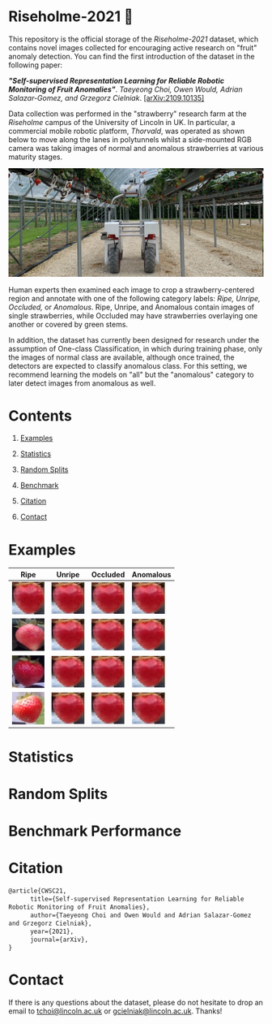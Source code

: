 # Riseholme-2021 🍓 

This repository is the official storage of the *Riseholme-2021* dataset, which contains novel images collected for encouraging active research on "fruit" anomaly detection. 
You can find the first introduction of the dataset in the following paper: 

***"Self-supervised Representation Learning for Reliable Robotic Monitoring of Fruit Anomalies"***. *Taeyeong Choi, Owen Would, Adrian Salazar-Gomez, and Grzegorz Cielniak*. [\[arXiv:2109.10135\]](https://arxiv.org/abs/2109.10135) 

Data collection was performed in the "strawberry" research farm at the *Riseholme* campus of the University of Lincoln in UK. 
In particular, a commercial mobile robotic platform, *Thorvald*, was operated as shown below to move along the lanes in polytunnels whilst a side-mounted RGB camera was taking images of normal and anomalous strawberries at various maturity stages.  

![](Figs/camera_rig.jpg)

Human experts then examined each image to crop a strawberry-centered region and annotate with one of the following category labels: *Ripe, Unripe, Occluded,* or *Anomalous*. Ripe, Unripe, and Anomalous contain images of single strawberries, while Occluded may have strawberries overlaying one another or covered by green stems. 

In addition, the dataset has currently been designed for research under the assumption of One-class Classification, in which during training phase, only the images of normal class are available, although once trained, the detectors are expected to classify anomalous class. For this setting, we recommend learning the models on "all" but the "anomalous" category to later detect images from anomalous as well. 

# Contents

1. [Examples](https://github.com/ctyeong/Riseholme-2021#examples)

2. [Statistics](https://github.com/ctyeong/Riseholme-2021#statistics)

3. [Random Splits](https://github.com/ctyeong/Riseholme-2021#random-split)

4. [Benchmark](https://github.com/ctyeong/Riseholme-2021#benchmark-performance)

5. [Citation](https://github.com/ctyeong/Riseholme-2021#citation)

6. [Contact](https://github.com/ctyeong/Riseholme-2021#contact)

# Examples 

| Ripe  | Unripe   |Occluded   |Anomalous  |
|--------------------|---------------------|--------------|--------------|
| ![](Figs/Examples/Ripe/37-64x64.png)| ![](Data/Normal/Ripe/37.png) |![](Data/Normal/Ripe/37.png) |![](Data/Normal/Ripe/37.png) |
| ![](Figs/Examples/Ripe/155-64x64.png)| ![](Data/Normal/Ripe/37.png) |![](Data/Normal/Ripe/37.png) |![](Data/Normal/Ripe/37.png) |
| ![](Figs/Examples/Ripe/706-64x64.png)| ![](Data/Normal/Ripe/37.png) |![](Data/Normal/Ripe/37.png) |![](Data/Normal/Ripe/37.png) |
| ![](Figs/Examples/Ripe/1037-64x64.png)| ![](Data/Normal/Ripe/37.png) |![](Data/Normal/Ripe/37.png) |![](Data/Normal/Ripe/37.png) |

# Statistics 

# Random Splits

# Benchmark Performance

# Citation 
```
@article{CWSC21,
      title={Self-supervised Representation Learning for Reliable Robotic Monitoring of Fruit Anomalies}, 
      author={Taeyeong Choi and Owen Would and Adrian Salazar-Gomez and Grzegorz Cielniak},
      year={2021},
      journal={arXiv},
}
```

# Contact

If there is any questions about the dataset, please do not hesitate to drop an email to tchoi@lincoln.ac.uk or gcielniak@lincoln.ac.uk. Thanks!
